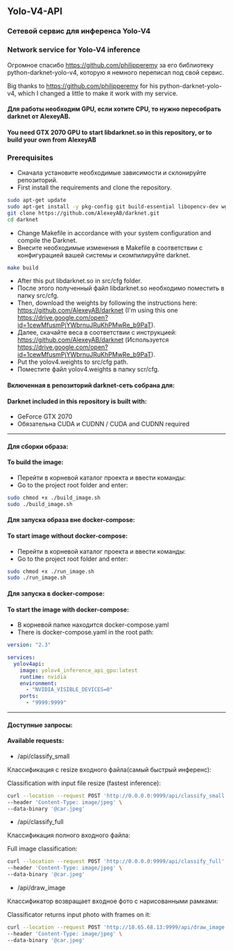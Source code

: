 ## Yolo-V4-API

### Сетевой сервис для инференса Yolo-V4
### Network service for Yolo-V4 inference

Огромное спасибо https://github.com/philipperemy за его библиотеку python-darknet-yolo-v4, которую я немного переписал под свой сервис.

Big thanks to https://github.com/philipperemy for his python-darknet-yolo-v4, which I changed a little to make it work with my service.

#### Для работы необходим GPU, если хотите CPU, то нужно пересобрать darknet от AlexeyAB.
#### You need GTX 2070 GPU to start libdarknet.so in this repository, or to build your own from AlexeyAB

### Prerequisites
* Сначала установите необходимые зависимости и склонируйте репозиторий.
* First install the requirements and clone the repository.
```bash
sudo apt-get update
sudo apt-get install -y pkg-config git build-essential libopencv-dev wget cmake
git clone https://github.com/AlexeyAB/darknet.git
cd darknet
```
* Change Makefile in accordance with your system configuration and compile the Darknet.
* Внесите необходимые изменения в Makefile в соответствии с конфигурацией вашей системы и скомпилируйте darknet.
````bash
make build
````
* After this put libdarknet.so in src/cfg folder.
* После этого полученный файл libdarknet.so необходимо поместить в папку src/cfg.
* Then, download the weights by following the instructions here: https://github.com/AlexeyAB/darknet (I'm using this one https://drive.google.com/open?id=1cewMfusmPjYWbrnuJRuKhPMwRe_b9PaT).
* Далее, скачайте веса в соответствии с инструкцией: https://github.com/AlexeyAB/darknet (Используется https://drive.google.com/open?id=1cewMfusmPjYWbrnuJRuKhPMwRe_b9PaT).
* Put the yolov4.weights to src/cfg path.
* Поместите файл yolov4.weights в папку scr/cfg.
#### Включенная в репозиторий darknet-сеть собрана для:
#### Darknet included in this repository is built with:
* GeForce GTX 2070
* Обязательна CUDA и CUDNN / CUDA and CUDNN required
***
#### Для сборки образа:
#### To build the image:
* Перейти в корневой каталог проекта и ввести команды:
* Go to the project root folder and enter:
````bash
sudo chmod +x ./build_image.sh
sudo ./build_image.sh 
````

#### Для запуска образа вне docker-compose:
#### To start image without docker-compose:
* Перейти в корневой каталог проекта и ввести команды:
* Go to the project root folder and enter:
````bash
sudo chmod +x ./run_image.sh
sudo ./run_image.sh 
````

#### Для запуска в docker-compose:
#### To start the image with docker-compose:
* В корневой папке находится docker-compose.yaml
* There is docker-compose.yaml in the root path:
````yaml
version: "2.3"

services:
  yolov4api:
    image: yolov4_inference_api_gpu:latest
    runtime: nvidia
    environment:
      - "NVIDIA_VISIBLE_DEVICES=0"
    ports:
      - "9999:9999"
````
***
#### Доступные запросы:
#### Available requests:
* /api/classify_small

Классификация с resize входного файла(самый быстрый инференс):

Classification with input file resize (fastest inference):
```bash
curl --location --request POST 'http://0.0.0.0:9999/api/classify_small' \
--header 'Content-Type: image/jpeg' \
--data-binary '@car.jpeg'
```

* /api/classify_full

Классификация полного входного файла:

Full image classification:
````bash
curl --location --request POST 'http://0.0.0.0:9999/api/classify_full' \
--header 'Content-Type: image/jpeg' \
--data-binary '@car.jpeg'
````

* /api/draw_image

Классификатор возвращает входное фото с нарисованными рамками:

Classificator returns input photo with frames on it:
````bash
curl --location --request POST 'http://10.65.68.13:9999/api/draw_image' \
--header 'Content-Type: image/jpeg' \
--data-binary '@car.jpeg'
````
